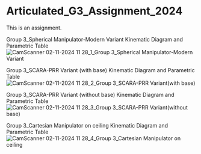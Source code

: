 # Articulated_G3_Assignment_2024
This is an assignment.

Group 3_Spherical Manipulator-Modern Variant Kinematic Diagram and Parametric Table
![CamScanner 02-11-2024 11 28_1_Group 3_Spherical Manipulator-Modern Variant](https://github.com/KanFudz/Articulated_G3_Assignment_2024/assets/157698593/cdb5e18f-cbe5-4ceb-8294-9a10eddde965)

Group 3_SCARA-PRR Variant (with base) Kinematic Diagram and Parametric Table
![CamScanner 02-11-2024 11 28_2_Group 3_SCARA-PRR Variant(with base)](https://github.com/KanFudz/Articulated_G3_Assignment_2024/assets/157698593/2caf57db-5986-42fa-a8d4-247bcac37ba2)

Group 3_SCARA-PRR Variant (without base) Kinematic Diagram and Parametric Table
![CamScanner 02-11-2024 11 28_3_Group 3_SCARA-PRR Variant(without base)](https://github.com/KanFudz/Articulated_G3_Assignment_2024/assets/157698593/5c6f5e43-7964-4a31-8f93-c7e95d24ecfa)

Group 3_Cartesian Manipulator on ceiling Kinematic Diagram and Parametric Table
![CamScanner 02-11-2024 11 28_4_Group 3_Cartesian Manipulator on ceiling](https://github.com/KanFudz/Articulated_G3_Assignment_2024/assets/157698593/2c47e53d-a87c-4426-b378-c46fcfa2eed8)
